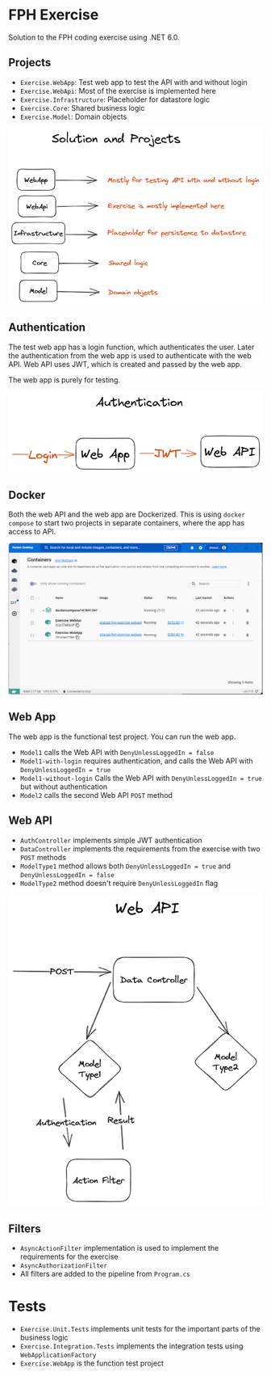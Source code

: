 # FPH Exercise

Solution to the FPH coding exercise using .NET 6.0.

## Projects
* `Exercise.WebApp`: Test web app to test the API with and without login
* `Exercise.WebApi`: Most of the exercise is implemented here
* `Exercise.Infrastructure`: Placeholder for datastore logic
* `Exercise.Core`: Shared business logic
* `Exercise.Model`: Domain objects

[<img src="docs/FPH-Projects.png">](docs/FPH-Projects.png)

## Authentication

The test web app has a login function, which authenticates the user. Later the authentication from the web app is used to authenticate with the web API. Web API uses JWT, which is created and passed by the web app.

The web app is purely for testing.

[<img src="docs/FPH-Authentication.png">](docs/FPH-Authentication.png)


## Docker

Both the web API and the web app are Dockerized. This is using `docker compose` to start two projects in separate containers, where the app has access to API.

[<img src="docs/FPH-Docker.png">]("docs/FPH-Docker.png")

## Web App

The web app is the functional test project. You can run the web app.

* `Model1` calls the Web API with `DenyUnlessLoggedIn = false`
* `Model1-with-login` requires authentication, and calls the Web API with `DenyUnlessLoggedIn = true`
* `Model1-without-login` Calls the Web API with 
`DenyUnlessLoggedIn = true` but without authentication
* `Model2` calls the second Web API `POST` method 

## Web API

* `AuthController` implements simple JWT authentication
* `DataController` implements the requirements from the exercise with two `POST` methods
* `ModelType1` method allows both `DenyUnlessLoggedIn = true` and `DenyUnlessLoggedIn = false`
* `ModelType2` method doesn't require `DenyUnlessLoggedIn` flag

[<img src="docs/FPH-WebApi.png">](docs/FPH-WebApi.png)

## Filters

* `AsyncActionFilter` implementation is used to implement the requirements for the exercise
* `AsyncAuthorizationFilter` 
* All filters are added to the pipeline from `Program.cs` 

# Tests

* `Exercise.Unit.Tests` implements unit tests for the important parts of the business logic
* `Exercise.Integration.Tests` implements the integration tests using `WebApplicationFactory`
* `Exercise.WebApp` is the function test project

